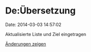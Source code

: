 De:Übersetzung
==============

Date: 2014-03-03 14:57:02

Aktualisierte Liste und Ziel eingetragen

[Änderungen
zeigen](http://www.yacy-websuche.de/wiki/index.php?title=De:%C3%9Cbersetzung&diff=22391&oldid=6351)
